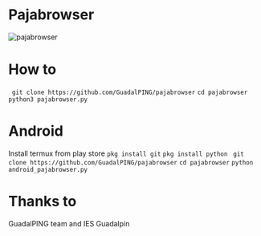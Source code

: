 # Pajabrowser
![pajabrowser](http://dibujosa.com/images/12727.jpg)
# How to
``` git clone https://github.com/GuadalPING/pajabrowser```
``` cd pajabrowser ```
``` python3 pajabrowser.py ```
# Android
Install termux from play store
``` pkg install git ```
``` pkg install python ```
``` git clone https://github.com/GuadalPING/pajabrowser```
``` cd pajabrowser ```
``` python android_pajabrowser.py ```
# Thanks to
GuadalPING team and IES Guadalpin
